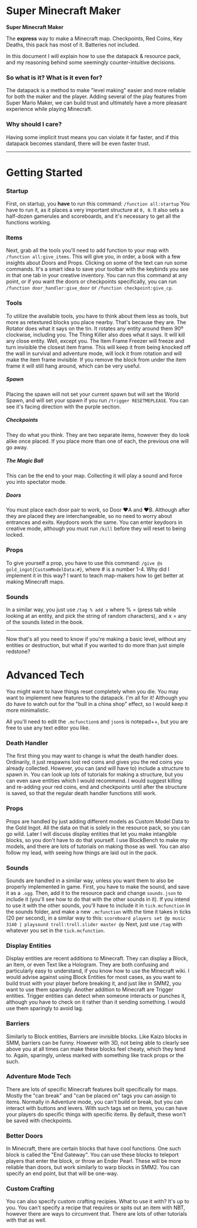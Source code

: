 # Super Minecraft Maker

**Super Minecraft Maker**

The **express** way to make a Minecraft map. Checkpoints, Red Coins, Key Deaths, this pack has most of it. Batteries not included.

In this document I will explain how to use the datapack & resource pack, and my reasoning behind some seemingly counter-intuitive decisions.

### So what is it? What is it even for?
The datapack is a method to make "level making" easier and more reliable for both the maker and the player. Adding several of the play features from Super Mario Maker, we can build trust and ultimately have a more pleasant experience while playing Minecraft.

### Why should I care?
Having some implicit trust means you can violate it far faster, and if this datapack becomes standard, there will be even faster trust.


------------

# Getting Started
### Startup
First, on startup, you **have** to run this command: `/function all:startup`
You have to run it, as it places a very important structure at `0, 0`. It also sets a half-dozen gamerules and scoreboards, and it's necessary to get all the functions working. 
### Items
Next, grab all the tools you'll need to add function to your map with `/function all:give_items`. This will give you, in order, a book with a few insights about Doors and Props. Clicking on some of the text can run some commands.
It's a smart idea to save your toolbar with the keybinds you see in that one tab in your creative inventory. You can run this command at any point, or if you want the doors or checkpoints specifically, you can run `/function door_handler:give_door` or `/function checkpoint:give_cp`.
### Tools
To utilize the available tools, you have to think about them less as tools, but more as retextured blocks you place nearby. That's because they are. 
The Rotator does what it says on the tin. It rotates any entity around them 90º clockwise, including you.
The Thing Killer also does what it says. It will kill any close entity. Well, except you.
The Item Frame Freezer will freeze and turn invisible the closest item frame. This will keep it from being knocked off the wall in survival and adventure mode, will lock it from rotation and will make the item frame invisible. If you remove the block from under the item frame it will still hang around, which can be very useful.
##### Spawn
Placing the spawn will not set your current spawn but will set the World Spawn, and will set your spawn if you run `/trigger RESETMEPLEASE`. You can see it's facing direction with the purple section.
##### Checkpoints
They do what you think. They are two separate items, however they do look alike once placed. If you place more than one of each, the previous one will go away.
##### The Magic Ball
This can be the end to your map. Collecting it will play a sound and force you into spectator mode.
##### Doors
You must place each door pair to work, so Door ♥A and ♥B. Although after they are placed they are interchangeable, so no need to worry about entrances and exits.
Keydoors work the same. You can enter keydoors in creative mode, although you must run `/kill` before they will reset to being locked.
### Props
To give yourself a prop, you have to use this command: `/give @s gold_ingot{CustomModelData:#}`, where # is a number 1-4.
Why did I implement it in this way? I want to teach map-makers how to get better at making Minecraft maps.
### Sounds
In a similar way, you just use `/tag % add x` where % = (press tab while looking at an entity, and pick the string of random characters), and x = any of the sounds listed in the book.

------------
Now that's all you need to know if you're making a basic level, without any entities or destruction, but what if you wanted to do more than just simple redstone?

# Advanced Tech
You might want to have things reset completely when you die. You may want to implement new features to the datapack. I'm all for it! Although you do have to watch out for the "bull in a china shop" effect, so I would keep it more minimalistic.

All you'll need to edit the `.mcfunction`s and `json`s is notepad++, but you are free to use any text editor you like.
### Death Handler
The first thing you may want to change is what the death handler does. Ordinarily, it just respawns lost red coins and gives you the red coins you already collected. However, you can (and will have to) include a structure to spawn in. You can look up lots of tutorials for making a structure, but you can even save entities which I would recommend. I would suggest killing and re-adding your red coins, end and checkpoints until after the structure is saved, so that the regular death handler functions still work.
### Props
Props are handled by just adding different models as Custom Model Data to the Gold Ingot. All the data on that is solely in the resource pack, so you can go wild. Later I will discuss display entities that let you make intangible blocks, so you don't have to do that yourself. I use BlockBench to make my models, and there are lots of tutorials on making those as well. You can also follow my lead, with seeing how things are laid out in the pack.
### Sounds
Sounds are handled in a similar way, unless you want them to also be properly implemented in game. First, you have to make the sound, and save it as a `.ogg`. Then, add it to the resource pack and change `sounds.json` to include it (you'll see how to do that with the other sounds in it). If you intend to use it with the other sounds, you'll have to include it in `tick.mcfunction` in the sounds folder, and make a new `.mcfunction` with the time it takes in ticks (20 per second), in a similar way to this:
`scoreboard players set @p music 3140 | playsound troll:troll.slider master @p`
Next, just use `/tag` with whatever you set in the `tick.mcfunction`.
### Display Entities
Display entities are recent additions to Minecraft. They can display a Block, an Item, or even Text like a Hologram. They are both confusing and particularly easy to understand, if you know how to use the Minecraft wiki. I would advise against using Block Entities for most cases, as you want to build trust with your player before breaking it, and just like in SMM2, you want to use them sparingly.
Another addition to Minecraft are Trigger entities. Trigger entities can detect when someone interacts or punches it, although you have to check on it rather than it sending something. I would use them sparingly to avoid lag.
### Barriers
Similarly to Block entities, Barriers are invisible blocks. Like Kaizo blocks in SMM, barriers can be funny. However with 3D, not being able to clearly see above you at all times can make these blocks feel cheaty, which they tend to. Again, sparingly, unless marked with something like track props or the such.
### Adventure Mode Tech
There are lots of specific Minecraft features built specifically for maps. Mostly the "can break" and "can be placed on" tags you can assign to items. Normally in Adventure mode, you can't build or break, but you can interact with buttons and levers. With such tags set on items, you can have your players do specific things with specific items. By default, these won't be saved with checkpoints.
### Better Doors
In Minecraft, there are certain blocks that have cool functions. One such block is called the "End Gateway". You can use these blocks to teleport players that enter the block, or throw an Ender Pearl. These will be more reliable than doors, but work similarly to warp blocks in SMM2. You can specify an end point, but that will be one-way.
### Custom Crafting
You can also specify custom crafting recipies. What to use it with? It's up to you. You can't specify a recipe that requires or spits out an item with NBT, however there are ways to circumvent that. There are lots of other tutorials with that as well.